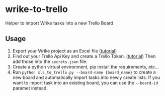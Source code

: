 # wrike-to-trello

Helper to import Wrike tasks into a new Trello Board

## Usage

1. Export your Wrike project as an Excel file ([tutorial](https://help.wrike.com/hc/en-us/articles/360037345013-Export-Data-to-Excel))
2. Find out your Trello Api Key and create a Trello Token. ([tutorial](https://developer.atlassian.com/cloud/trello/guides/rest-api/api-introduction/)) Then add those into the `secrets.json` file. 
3. Create a python virtual environment, pip install the requirements, etc...
4. Run `python xls_to_trello.py --board-name {board_name}` to create a new board and automatically import tasks into newly create lists. If you want to import task into an existing board, you can use the `--board-id` paramet instead.